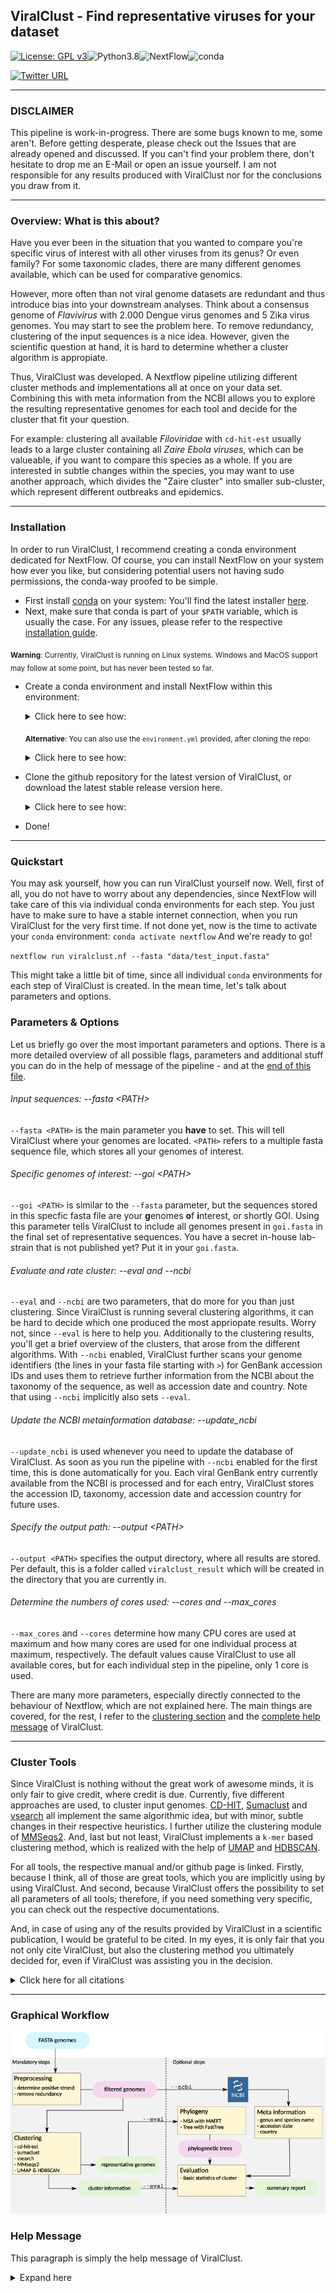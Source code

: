 
## ViralClust - Find representative viruses for your dataset
[![License: GPL v3](https://img.shields.io/badge/License-GPL%20v3-teal.svg)](https://www.gnu.org/licenses/gpl-3.0)![Python3.8](https://img.shields.io/badge/Language-Python_3.8-darkred.svg)![NextFlow](https://img.shields.io/badge/Nextflow-20.07.01-blue.svg)![conda](https://img.shields.io/badge/Uses-conda-green.svg)

[![Twitter URL](https://img.shields.io/twitter/url/https/twitter.com/klamkiewicz?label=%40klamkiewicz&style=social)](https://twitter.com/klamkiewicz)

***

### DISCLAIMER
This pipeline is work-in-progress.
There are some bugs known to me, some aren't. Before getting desperate, please check out the Issues that are already opened and discussed. If you can't find your problem there, don't hesitate to drop me an E-Mail or open an issue yourself.
I am not responsible for any results produced with ViralClust nor for the conclusions you draw from it.

***

### Overview: What is this about?
Have you ever been in the situation that you wanted to compare you're specific virus of interest with all other viruses from its genus? Or even family? For some taxonomic clades, there are many different genomes available, which can be used for comparative genomics.

However, more often than not viral genome datasets are redundant and thus introduce bias into your downstream analyses. Think about a consensus genome of *Flavivirus* with 2.000 Dengue virus genomes and 5 Zika virus genomes. You may start to see the problem here. To remove redundancy, clustering of the input sequences is a nice idea. However, given the scientific question at hand, it is hard to determine whether a cluster algorithm is appropiate.

Thus, ViralClust was developed. A Nextflow pipeline utilizing different cluster methods and implementations all at once on your data set. Combining this with meta information from the NCBI allows you to explore the resulting representative genomes for each tool and decide for the cluster that fit your question.

For example: clustering all available *Filoviridae* with `cd-hit-est` usually leads to a large cluster containing all *Zaire Ebola viruses*, which can be valueable, if you want to compare this species as a whole. If you are interested in subtle changes within the species, you may want to use another approach, which divides the "Zaire cluster" into smaller sub-cluster, which represent different outbreaks and epidemics.

***

### Installation
In order to run ViralClust, I recommend creating a conda environment dedicated for NextFlow.
Of course, you can install NextFlow on your system how ever you like, but considering potential users not having sudo permissions, the conda-way proofed to be simple.

* First install [conda](https://docs.conda.io/en/latest/) on your system: You'll find the latest installer [here](https://docs.conda.io/en/latest/miniconda.html).
* Next, make sure that conda is part of your `$PATH` variable, which is usually the case. For any issues, please refer to the respective [installation guide](https://conda.io/projects/conda/en/latest/user-guide/install/index.html).

<sub>**Warning**: Currently, ViralClust is running on Linux systems. Windows and MacOS support may follow at some point, but has never been tested so far.</sub>
* Create a conda environment and install NextFlow within this environment:

  <details><summary>Click here to see how:</summary>

  ```bash
  conda create -n nextflow -c bioconda nextflow
  conda activate nextflow
  ```
  </details>

  <sub>**Alternative**: You can also use the `environment.yml` provided, after cloning the repo:</sub>

  <details><summary>Click here to see how:</summary>

  ```bash
  conda env create -f environment.yml
  ```
   </details>

* Clone the github repository for the latest version of ViralClust, or download the latest stable release version here.

  <details><summary>Click here to see how:</summary>

  ```bash
  `git clone https://github.com/klamkiew/viralClust.git && cd viralClust`
  ```
   </details>

* Done!

***

### Quickstart

You may ask yourself, how you can run ViralClust yourself now.
Well, first of all, you do not have to worry about any dependencies, since NextFlow will take care of this via individual conda environments for each step. You just have to make sure to have a stable internet connection, when you run ViralClust for the very first time.
If not done yet, now is the time to activate your `conda` environment:
`conda activate nextflow`
And we're ready to go!

`nextflow run viralclust.nf --fasta "data/test_input.fasta"`


This might take a little bit of time, since all individual `conda` environments for each step of ViralClust is created.
In the mean time, let's talk about parameters and options.

### Parameters & Options

Let us briefly go over the most important parameters and options. There is a more detailed overview of all possible flags, parameters and additional stuff you can
do in the help of message of the pipeline - and at the [end of this file](#help-message).

###### Input sequences: --fasta \<PATH>
`--fasta <PATH>` is the main parameter you **have** to set. This will tell ViralClust where your genomes are located. `<PATH>` refers to a multiple fasta sequence file, which stores all your genomes of interest.

###### Specific genomes of interest: --goi \<PATH>
`--goi <PATH>` is similar to the `--fasta` parameter, but the sequences stored in this specfic fasta file are your **g**enomes **o**f **i**nterest, or shortly GOI. Using this parameter tells ViralClust to include all genomes present in `goi.fasta` in the final set of representative sequences. You have a secret in-house lab-strain that is not published yet? Put it in your `goi.fasta`.

###### Evaluate and rate cluster: --eval and --ncbi
`--eval` and `--ncbi` are two parameters, that do more for you than just clustering. Since ViralClust is running several clustering algorithms, it can be hard to decide which one produced the most appriopate results. Worry not, since `--eval` is here to help you. Additionally to the clustering results, you'll get a brief overview of the clusters, that arose from the different algorithms. With `--ncbi` enabled, ViralClust further scans your genome identifiers (the lines in your fasta file starting with `>`) for GenBank accession IDs and uses them to retrieve further information from the NCBI about the taxonomy of the sequence, as well as accession date and country. Note that using `--ncbi` implicitly also sets `--eval`.

###### Update the NCBI metainformation database: --update_ncbi
`--update_ncbi` is used whenever you need to update the database of ViralClust. As soon as you run the pipeline with `--ncbi` enabled for the first time, this is done automatically for you. Each viral GenBank entry currently available from the NCBI is processed and for each entry, ViralClust stores the accession ID, taxonomy, accession date and accession country for future uses.

###### Specify the output path: --output \<PATH>
`--output <PATH>` specifies the output directory, where all results are stored. Per default, this is a folder called `viralclust_result` which will be created in the directory that you are currently in.

###### Determine the numbers of cores used: --cores and --max_cores
`--max_cores` and `--cores` determine how many CPU cores are used at maximum and how many cores are used for one individual process at maximum, respectively. The default values cause ViralClust to use all available cores, but for each individual step in the pipeline, only 1 core is used.

There are many more parameters, especially directly connected to the behaviour of Nextflow, which are not explained here. The main things are covered, for the rest, I refer to the [clustering section](#cluster-tools) and the [complete help message](#help-message) of ViralClust.


***

### Cluster Tools

Since ViralClust is nothing without the great work of awesome minds, it is only fair to give credit, where credit is due. Currently, five different approaches are used, to cluster input genomes. [CD-HIT](http://www.bioinformatics.org/cd-hit/cd-hit-user-guide), [Sumaclust](https://git.metabarcoding.org/obitools/sumaclust/wikis/home/) and [vsearch](https://github.com/torognes/vsearch) all implement the same algorithmic idea, but with minor, subtle changes in their respective heuristics. I further utilize the clustering module of [MMSeqs2](https://github.com/soedinglab/MMseqs2). And, last but not least, ViralClust implements a `k-mer` based clustering method, which is realized with the help of [UMAP](https://umap-learn.readthedocs.io/en/latest/how_umap_works.html) and [HDBSCAN](https://hdbscan.readthedocs.io/en/latest/how_hdbscan_works.html).

For all tools, the respective manual and/or github page is linked. Firstly, because I think, all of those are great tools, which you are implicitly using by using ViralClust. And second, because ViralClust offers the possibility to set all parameters of all tools; therefore, if you need something very specific, you can check out the respective documentations.

And, in case of using any of the results provided by ViralClust in a scientific publication, I would be grateful to be cited. In my eyes, it is only fair that you not only cite ViralClust, but also the clustering method you ultimately decided for, even if ViralClust was assisting you in the decision.

<details><summary>Click here for all citations</summary>

  * CD-HIT:
  `Weizhong Li & Adam Godzik, "Cd-hit: a fast program for clustering and comparing large sets of protein or nucleotide sequences". Bioinformatics, (2006) 22:1658-9`
  and
  `Limin Fu, Beifang Niu, Zhengwei Zhu, Sitao Wu and Weizhong Li, CD-HIT: accelerated for clustering the next generation sequencing data. Bioinformatics, (2012), 28 (23): 3150-3152`

  * sumaclust:
  `Mercier C, Boyer F, Bonin A, Coissac E (2013) SUMATRA and SUMACLUST: fast and exact comparison and clustering of sequences. Available: http://metabarcoding.org/sumatra.`

  * vsearch:
  `Rognes T, Flouri T, Nichols B, Quince C, Mahé F. (2016) VSEARCH: a versatile open source tool for metagenomics. PeerJ 4:e2584`

  * MMSeqs2:
  `Steinegger, M., Söding, J. "MMseqs2 enables sensitive protein sequence searching for the analysis of massive data sets". Nat Biotechnol 35, 1026–1028 (2017)`

  * UMAP & HDBscan: 
   `McInnes, L, Healy, J, "UMAP: Uniform Manifold Approximation and Projection for Dimension Reduction", ArXiv e-prints 1802.03426, 2018`
  and
   `L. McInnes, J. Healy, S. Astels, "hdbscan: Hierarchical density based clustering" In: Journal of Open Source Software, The Open Journal, volume 2, number 11. 2017`
</details>

***

### Graphical Workflow

![Workflow graph](/pic/workflow.png)

### Help Message

This paragraph is simply the help message of ViralClust.

<details><summary>Expand here</summary>

```
____________________________________________________________________________________________

Welcome to ViralClust - your pipeline to cluster viral genome sequences once and for all!
____________________________________________________________________________________________

Usage example:
nextflow run viralclust.nf --update_ncbi

or

nextflow run viralclust.nf --fasta "genomes.fasta"

or both

nextflow run viralclust.nf --update_ncbi --fasta "genomes.fasta"

____________________________________________________________________________________________

Mandatory Input:
--fasta PATH                      Path to a multiple fasta sequence file, storing all genomes that shall be clustered.
                                  Usually, this parameter has to be set, unless the parameter --ncbi_update has been set.

Optional Input:
--goi PATH                        Path to a (multiple) fasta sequence file with genomes that have to end
                                  up in the final set of representative genomes, e.g. strains of your lab that are
                                  of special interest. This parameter is optional.
____________________________________________________________________________________________

Options:
--eval                            After clustering, calculate basic statistics of clustering results. For each
                                  tool, the minimum, maximum, average and median cluster sizes are calculated,
                                  as well as the average distance of two representative genomes.

--ncbi                            Additionally to the evaluation performed by --eval, NCBI metainformation
                                  is included for all genomes of the input set. Therefore, the identifier of fasta records are
                                  scanned for GenBank accession IDs, which are then used to retrieve information about the taxonomy,
                                  accession date and accession country of a sequence. Implicitly calls --eval.
                                  Attention: If no database is available at data, setting this flag
                                  implicitly sets --ncbi_update.

--ncbi_update                     Downloads all current GenBank entries from the NCBI FTP server and processes the data to
                                  the databank stored at data.

Cluster options:
--cdhit_params                    Additional parameters for CD-HIT-EST cluster analysis. [default -c 0.9]
                                  For more information and options, we refer to the CD-HIT manual.

--hdbscan_params                  Additional parameters for HDBscan cluster analysis. [default ]
                                  For more information and options, please use
                                  nextflow run viralclust.nf --hdbscan_help or python3 bin/hdbscan_virus.py -h.

--sumaclust_params                Additional parameters for sumaclust cluster analysis. [default ]
                                  For more information and options, we refer to the sumaclust manual.

--vclust_params                   Additional parameters for vsearch cluster analysis. [default --id 0.9]
                                  For more information and options, we refer to the vsearch manual.

--mmseqs_params                   Additional parameters for MMSeqs2 cluster analysis. [default ]
                                  For more information and options, we refer to the MMSeqs2 manual.

Computing options:
--cores INT                       max cores per process for local use [default 1]
--max_cores INT                   max cores used on the machine for local use [default ALL]
--memory INT                      max memory in GB for local use [default 16.GB]
--output PATH                     name of the result folder [default viralclust_results]
--permanentCacheDir PATH          location for auto-download data like databases [default data]
--condaCacheDir PATH              location for storing the conda environments [default conda]
--workdir PATH                    working directory for all intermediate results [default /tmp/nextflow-work-$USER]

Nextflow options:
-with-report rep.html             cpu / ram usage (may cause errors)
-with-dag chart.html              generates a flowchart for the process tree
-with-timeline time.html          timeline (may cause errors)
____________________________________________________________________________________________

```
</details>